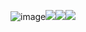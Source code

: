 ![image](https://hauntedmansion.crd.co/assets/images/gallery08/7973a791.png?v=6c91951f)![](https://hauntedmansion.crd.co/assets/images/gallery08/7275e38b.png?v=6c91951f)![]([https://hauntedmansion.crd.co/assets/images/gallery08/9130edec.png?v=6c91951f)![](https://hauntedmansion.crd.co/assets/images/gallery08/5d78fdb2.png?v=6c91951f](https://hauntedmansion.crd.co/assets/images/gallery08/5d4dd792.png?v=6c91951f)https://hauntedmansion.crd.co/assets/images/gallery08/5d4dd792.png?v=6c91951f)

